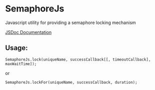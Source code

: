 SemaphoreJs
===========

Javascript utility for providing a semaphore locking mechanism

[JSDoc Documentation](http://rawgit.com/bicarbon8/SemaphoreJs/master/out/SemaphoreJs.html)

## Usage:

```
SemaphoreJs.lock(uniqueName, successCallback[[, timeoutCallback], maxWaitTime]);
```
or
```
SemaphoreJs.lockFor(uniqueName, successCallback, duration);
```
